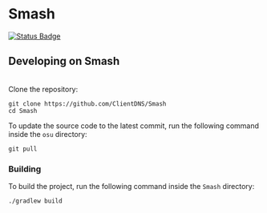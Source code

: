 # Smash

[![Status Badge](https://github.com/ClientDNS/Smash/actions/workflows/build.yml/badge.svg?branch=master)](https://github.com/ClientDNS/Smash/actions)

## Developing on Smash

<br>
Clone the repository:

```shell
git clone https://github.com/ClientDNS/Smash
cd Smash
```

To update the source code to the latest commit, run the following command inside the `osu` directory:

```shell
git pull
```

### Building

To build the project, run the following command inside the `Smash` directory:

```shell
./gradlew build
```


